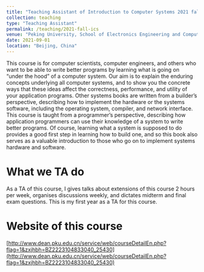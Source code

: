 ```yaml
---
title: "Teaching Assistant of Introduction to Computer Systems 2021 fall"
collection: teaching
type: "Teaching Assistant"
permalink: /teaching/2021-fall-ics
venue: "Peking University, School of Electronics Engineering and Computer Science"
date: 2021-09-01
location: "Beijing, China"
---
```


This course is for computer scientists, computer engineers, and others who want to be able to write better programs by learning what is going on “under the hood” of a computer system. Our aim is to explain the enduring concepts underlying all computer systems, and to show you the concrete ways that these ideas affect the correctness, performance, and utility of your application programs. Other systems books are written from a builder’s perspective, describing how to implement the hardware or the systems software, including the operating system, compiler, and network interface. This course is taught from a programmer’s perspective, describing how application programmers can use their knowledge of a system to write better programs. Of course, learning what a system is supposed to do provides a good first step in learning how to build one, and so this book also serves as a valuable introduction to those who go on to implement systems hardware and software.

What we TA do
======
As a TA of this course, I gives talks about extensions of this course 2 hours per week, organises discussions weekly, and dictates midterm and final exam questions. This is my first year as a TA for this course.

Website of this course
======
[http://www.dean.pku.edu.cn/service/web/courseDetailEn.php?flag=1&zxjhbh=BZ2223104833040_25430](http://www.dean.pku.edu.cn/service/web/courseDetailEn.php?flag=1&zxjhbh=BZ2223104833040_25430)